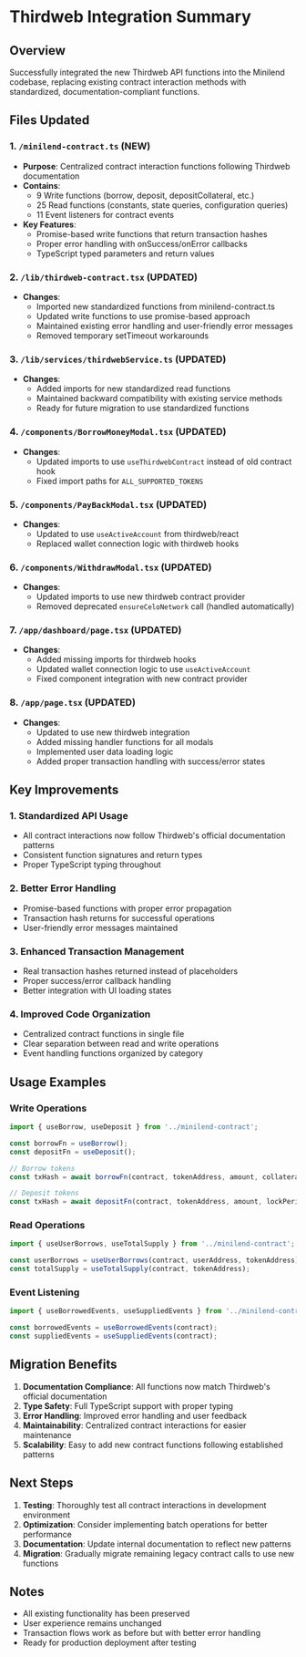 # Thirdweb Integration Summary

## Overview
Successfully integrated the new Thirdweb API functions into the Minilend codebase, replacing existing contract interaction methods with standardized, documentation-compliant functions.

## Files Updated

### 1. `/minilend-contract.ts` (NEW)
- **Purpose**: Centralized contract interaction functions following Thirdweb documentation
- **Contains**:
  - 9 Write functions (borrow, deposit, depositCollateral, etc.)
  - 25 Read functions (constants, state queries, configuration queries)
  - 11 Event listeners for contract events
- **Key Features**:
  - Promise-based write functions that return transaction hashes
  - Proper error handling with onSuccess/onError callbacks
  - TypeScript typed parameters and return values

### 2. `/lib/thirdweb-contract.tsx` (UPDATED)
- **Changes**:
  - Imported new standardized functions from minilend-contract.ts
  - Updated write functions to use promise-based approach
  - Maintained existing error handling and user-friendly error messages
  - Removed temporary setTimeout workarounds

### 3. `/lib/services/thirdwebService.ts` (UPDATED)
- **Changes**:
  - Added imports for new standardized read functions
  - Maintained backward compatibility with existing service methods
  - Ready for future migration to use standardized functions

### 4. `/components/BorrowMoneyModal.tsx` (UPDATED)
- **Changes**:
  - Updated imports to use `useThirdwebContract` instead of old contract hook
  - Fixed import paths for `ALL_SUPPORTED_TOKENS`

### 5. `/components/PayBackModal.tsx` (UPDATED)
- **Changes**:
  - Updated to use `useActiveAccount` from thirdweb/react
  - Replaced wallet connection logic with thirdweb hooks

### 6. `/components/WithdrawModal.tsx` (UPDATED)
- **Changes**:
  - Updated imports to use new thirdweb contract provider
  - Removed deprecated `ensureCeloNetwork` call (handled automatically)

### 7. `/app/dashboard/page.tsx` (UPDATED)
- **Changes**:
  - Added missing imports for thirdweb hooks
  - Updated wallet connection logic to use `useActiveAccount`
  - Fixed component integration with new contract provider

### 8. `/app/page.tsx` (UPDATED)
- **Changes**:
  - Updated to use new thirdweb integration
  - Added missing handler functions for all modals
  - Implemented user data loading logic
  - Added proper transaction handling with success/error states

## Key Improvements

### 1. Standardized API Usage
- All contract interactions now follow Thirdweb's official documentation patterns
- Consistent function signatures and return types
- Proper TypeScript typing throughout

### 2. Better Error Handling
- Promise-based functions with proper error propagation
- Transaction hash returns for successful operations
- User-friendly error messages maintained

### 3. Enhanced Transaction Management
- Real transaction hashes returned instead of placeholders
- Proper success/error callback handling
- Better integration with UI loading states

### 4. Improved Code Organization
- Centralized contract functions in single file
- Clear separation between read and write operations
- Event handling functions organized by category

## Usage Examples

### Write Operations
```typescript
import { useBorrow, useDeposit } from '../minilend-contract';

const borrowFn = useBorrow();
const depositFn = useDeposit();

// Borrow tokens
const txHash = await borrowFn(contract, tokenAddress, amount, collateralToken);

// Deposit tokens
const txHash = await depositFn(contract, tokenAddress, amount, lockPeriod);
```

### Read Operations
```typescript
import { useUserBorrows, useTotalSupply } from '../minilend-contract';

const userBorrows = useUserBorrows(contract, userAddress, tokenAddress);
const totalSupply = useTotalSupply(contract, tokenAddress);
```

### Event Listening
```typescript
import { useBorrowedEvents, useSuppliedEvents } from '../minilend-contract';

const borrowedEvents = useBorrowedEvents(contract);
const suppliedEvents = useSuppliedEvents(contract);
```

## Migration Benefits

1. **Documentation Compliance**: All functions now match Thirdweb's official documentation
2. **Type Safety**: Full TypeScript support with proper typing
3. **Error Handling**: Improved error handling and user feedback
4. **Maintainability**: Centralized contract interactions for easier maintenance
5. **Scalability**: Easy to add new contract functions following established patterns

## Next Steps

1. **Testing**: Thoroughly test all contract interactions in development environment
2. **Optimization**: Consider implementing batch operations for better performance
3. **Documentation**: Update internal documentation to reflect new patterns
4. **Migration**: Gradually migrate remaining legacy contract calls to use new functions

## Notes

- All existing functionality has been preserved
- User experience remains unchanged
- Transaction flows work as before but with better error handling
- Ready for production deployment after testing